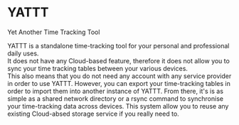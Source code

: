 # YATTT
Yet Another Time Tracking Tool

YATTT is a standalone time-tracking tool for your personal and professional daily uses.  
It does not have any Cloud-based feature, therefore it does not allow you to sync your time tracking tables between your various devices.  
This also means that you do not need any account with any service provider in order to use YATTT. However, you can export your time-tracking tables in order to import them into another instance of YATTT. From there, it's is as simple as a shared network directory or a rsync command to synchronise your time-tracking data across devices.
This system allow you to reuse any existing Cloud-absed storage service if you really need to.
